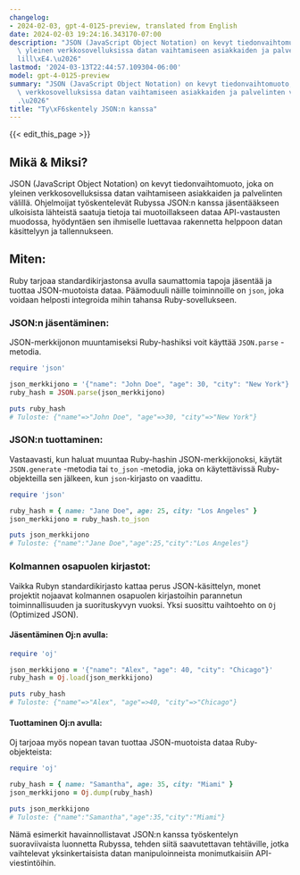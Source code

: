 ```yaml
---
changelog:
- 2024-02-03, gpt-4-0125-preview, translated from English
date: 2024-02-03 19:24:16.343170-07:00
description: "JSON (JavaScript Object Notation) on kevyt tiedonvaihtomuoto, joka on\
  \ yleinen verkkosovelluksissa datan vaihtamiseen asiakkaiden ja palvelinten v\xE4\
  lill\xE4.\u2026"
lastmod: '2024-03-13T22:44:57.109304-06:00'
model: gpt-4-0125-preview
summary: "JSON (JavaScript Object Notation) on kevyt tiedonvaihtomuoto, joka on yleinen\
  \ verkkosovelluksissa datan vaihtamiseen asiakkaiden ja palvelinten v\xE4lill\xE4\
  .\u2026"
title: "Ty\xF6skentely JSON:n kanssa"
---
```


{{< edit_this_page >}}

## Mikä & Miksi?

JSON (JavaScript Object Notation) on kevyt tiedonvaihtomuoto, joka on yleinen verkkosovelluksissa datan vaihtamiseen asiakkaiden ja palvelinten välillä. Ohjelmoijat työskentelevät Rubyssa JSON:n kanssa jäsentääkseen ulkoisista lähteistä saatuja tietoja tai muotoillakseen dataa API-vastausten muodossa, hyödyntäen sen ihmiselle luettavaa rakennetta helppoon datan käsittelyyn ja tallennukseen.

## Miten:

Ruby tarjoaa standardikirjastonsa avulla saumattomia tapoja jäsentää ja tuottaa JSON-muotoista dataa. Päämoduuli näille toiminnoille on `json`, joka voidaan helposti integroida mihin tahansa Ruby-sovellukseen.

### JSON:n jäsentäminen:

JSON-merkkijonon muuntamiseksi Ruby-hashiksi voit käyttää `JSON.parse` -metodia.

```ruby
require 'json'

json_merkkijono = '{"name": "John Doe", "age": 30, "city": "New York"}'
ruby_hash = JSON.parse(json_merkkijono)

puts ruby_hash
# Tuloste: {"name"=>"John Doe", "age"=>30, "city"=>"New York"}
```

### JSON:n tuottaminen:

Vastaavasti, kun haluat muuntaa Ruby-hashin JSON-merkkijonoksi, käytät `JSON.generate` -metodia tai `to_json` -metodia, joka on käytettävissä Ruby-objekteilla sen jälkeen, kun `json`-kirjasto on vaadittu.

```ruby
require 'json'

ruby_hash = { name: "Jane Doe", age: 25, city: "Los Angeles" }
json_merkkijono = ruby_hash.to_json

puts json_merkkijono
# Tuloste: {"name":"Jane Doe","age":25,"city":"Los Angeles"}
```

### Kolmannen osapuolen kirjastot:

Vaikka Rubyn standardikirjasto kattaa perus JSON-käsittelyn, monet projektit nojaavat kolmannen osapuolen kirjastoihin parannetun toiminnallisuuden ja suorituskyvyn vuoksi. Yksi suosittu vaihtoehto on `Oj` (Optimized JSON).

#### Jäsentäminen Oj:n avulla:

```ruby
require 'oj'

json_merkkijono = '{"name": "Alex", "age": 40, "city": "Chicago"}'
ruby_hash = Oj.load(json_merkkijono)

puts ruby_hash
# Tuloste: {"name"=>"Alex", "age"=>40, "city"=>"Chicago"}
```

#### Tuottaminen Oj:n avulla:

Oj tarjoaa myös nopean tavan tuottaa JSON-muotoista dataa Ruby-objekteista:

```ruby
require 'oj'

ruby_hash = { name: "Samantha", age: 35, city: "Miami" }
json_merkkijono = Oj.dump(ruby_hash)

puts json_merkkijono
# Tuloste: {"name":"Samantha","age":35,"city":"Miami"}
```

Nämä esimerkit havainnollistavat JSON:n kanssa työskentelyn suoraviivaista luonnetta Rubyssa, tehden siitä saavutettavan tehtäville, jotka vaihtelevat yksinkertaisista datan manipuloinneista monimutkaisiin API-viestintöihin.

